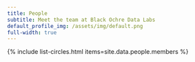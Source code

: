 ```yaml
---
title: People
subtitle: Meet the team at Black Ochre Data Labs
default_profile_img: /assets/img/default.png
full-width: true
---
```

<html>
<style>

 .grid { 
  display: inline-grid;
  grid-template-columns: repeat(4, 300px);
  grid-auto-rows: minmax(200px, auto);
  gap: 10px;
  align-items: top;
  place-self: center;
  text-align: center;
  margin-top: 1rem;
  margin-left: 4rem;
  margin-right: 4rem;
  word-break: normal
  }

</style>

<main class="grid">
{% include list-circles.html items=site.data.people.members %}
</main>
</html>
